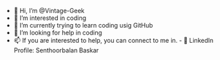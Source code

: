 - 👋 Hi, I’m @Vintage-Geek
- 👀 I’m interested in coding
- 🌱 I’m currently trying to learn coding usig GitHub
- 💞️ I’m looking for help in coding
- 📫 If you are interested to help, you can connect to me in.             - 📂 LinkedIn Profile: Senthoorbalan Baskar

<!---
Vintage-Geek/Vintage-Geek is a ✨ special ✨ repository because its `README.md` (this file) appears on your GitHub profile.
You can click the Preview link to take a look at your changes.
--->
